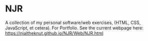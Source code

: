 # NJR
A collection of my personal software/web exercises, (HTML, CSS, JavaScript, et cetera).  For Portfolio.
See the current webpage here:  https://njaltheknut.github.io/NJR/Web/NJR.html
